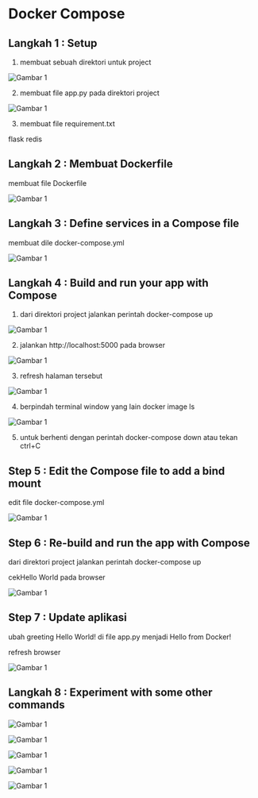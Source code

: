 # Docker Compose

## Langkah 1 : Setup


1. membuat sebuah direktori untuk project

![Gambar 1](./docker01.png)

2. membuat file app.py pada direktori project

![Gambar 1](./docker02.png)

3. membuat file requirement.txt

flask
redis


## Langkah 2 : Membuat Dockerfile

membuat file Dockerfile

![Gambar 1](./docker03a.png)

## Langkah 3 : Define services in a Compose file

membuat dile docker-compose.yml

![Gambar 1](./docker03b.png)

## Langkah 4 : Build and run your app with Compose

1. dari direktori project jalankan perintah docker-compose up


![Gambar 1](./docker03.png)


2. jalankan http://localhost:5000 pada browser


![Gambar 1](./docker04.png)


3. refresh halaman tersebut


![Gambar 1](./docker05.png)


4. berpindah terminal window yang lain docker image ls


![Gambar 1](./docker06.png)

5. untuk berhenti dengan perintah docker-compose down atau tekan ctrl+C


## Step 5 : Edit the Compose file to add a bind mount

edit file docker-compose.yml

![Gambar 1](./docker07.png)


## Step 6 : Re-build and run the app with Compose

dari direktori project jalankan perintah docker-compose up

cekHello World pada browser


![Gambar 1](./docker08.png)

## Step 7 : Update aplikasi

ubah greeting Hello World! di file app.py menjadi Hello from Docker!


refresh browser


![Gambar 1](./docker09.png)

## Langkah 8 : Experiment with some other commands

![Gambar 1](./docker10.png)


![Gambar 1](./docker11.png)


![Gambar 1](./docker12.png)


![Gambar 1](./docker13.png)


![Gambar 1](./docker14.png)
